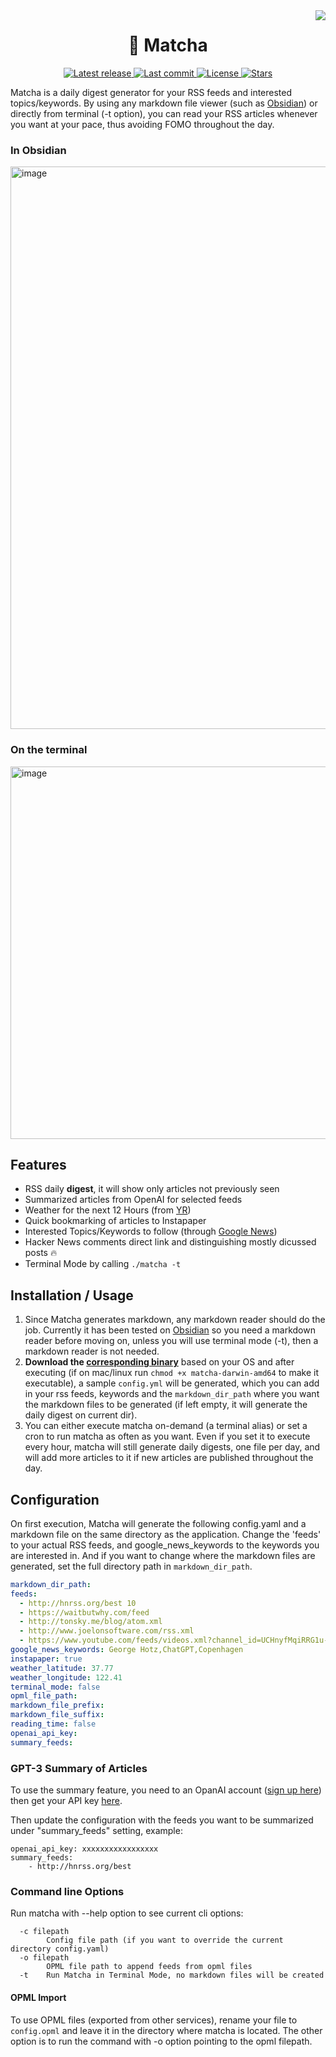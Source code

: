 <img align="right" src="https://github.com/piqoni/matcha/actions/workflows/test.yml/badge.svg">
<h1 align="center"> 🍵 Matcha </h1>
<div align="center"><p>
    <a href="https://github.com/piqoni/matcha/releases/latest">
      <img alt="Latest release" src="https://img.shields.io/github/v/release/piqoni/matcha?style=for-the-badge&logo=starship&color=C9CBFF&logoColor=D9E0EE&labelColor=302D41" />
    </a>
    <a href="https://github.com/piqoni/matcha/pulse">
      <img alt="Last commit" src="https://img.shields.io/github/last-commit/piqoni/matcha?style=for-the-badge&logo=starship&color=8bd5ca&logoColor=D9E0EE&labelColor=302D41"/>
    </a>
    <a href="https://github.com/piqoni/matcha/blob/main/LICENSE">
      <img alt="License" src="https://img.shields.io/github/license/piqoni/matcha?style=for-the-badge&logo=starship&color=ee999f&logoColor=D9E0EE&labelColor=302D41" />
    </a>
    <a href="https://github.com/piqoni/matcha/stargazers">
      <img alt="Stars" src="https://img.shields.io/github/stars/piqoni/matcha?style=for-the-badge&logo=starship&color=c69ff5&logoColor=D9E0EE&labelColor=302D41" />
    </a>
</div>

Matcha is a daily digest generator for your RSS feeds and interested topics/keywords. By using any markdown file viewer (such as [Obsidian](https://obsidian.md/)) or directly from terminal (-t option), you can read your RSS articles whenever you want at your pace, thus avoiding FOMO throughout the day. 
### In Obsidian
<img width="900" alt="image" src="https://user-images.githubusercontent.com/3144671/219786799-55db70c1-5860-4d4b-9df4-b81a89f8161d.png">

### On the terminal 

<img width="596" alt="image" src="https://user-images.githubusercontent.com/3144671/208323296-af2d6a51-7d33-42a9-a827-0e96a4a383fd.png">

## Features
 - RSS daily **digest**, it will show only articles not previously seen
 - Summarized articles from OpenAI for selected feeds
 - Weather for the next 12 Hours (from [YR](https://www.yr.no/))
 - Quick bookmarking of articles to Instapaper
 - Interested Topics/Keywords to follow (through [Google News](https://news.google.com/))
 - Hacker News comments direct link and distinguishing mostly dicussed posts 🔥
 - Terminal Mode by calling `./matcha -t` 

 
## Installation / Usage
1. Since Matcha generates markdown, any markdown reader should do the job. Currently it has been tested on [Obsidian](https://obsidian.md/) so you need a markdown reader before moving on, unless you will use terminal mode (-t), then a markdown reader is not needed. 
2. **Download the [corresponding binary](https://github.com/piqoni/matcha/releases)** based on your OS and after executing (if on mac/linux run `chmod +x matcha-darwin-amd64` to make it executable), a sample `config.yml` will be generated, which you can add in your rss feeds, keywords and the `markdown_dir_path` where you want the markdown files to be generated (if left empty, it will generate the daily digest on current dir). 
3. You can either execute matcha on-demand (a terminal alias) or set a cron to run matcha as often as you want. Even if you set it to execute every hour, matcha will still generate daily digests, one file per day, and will add more articles to it if new articles are published throughout the day. 

## Configuration
On first execution, Matcha will generate the following config.yaml and a markdown file on the same directory as the application. Change the 'feeds' to your actual RSS feeds, and google_news_keywords to the keywords you are interested in. And if you want to change where the markdown files are generated, set the full directory path in `markdown_dir_path`. 

```yaml 
markdown_dir_path: 
feeds:
  - http://hnrss.org/best 10
  - https://waitbutwhy.com/feed
  - http://tonsky.me/blog/atom.xml
  - http://www.joelonsoftware.com/rss.xml
  - https://www.youtube.com/feeds/videos.xml?channel_id=UCHnyfMqiRRG1u-2MsSQLbXA
google_news_keywords: George Hotz,ChatGPT,Copenhagen 
instapaper: true 
weather_latitude: 37.77
weather_longitude: 122.41
terminal_mode: false
opml_file_path: 
markdown_file_prefix: 
markdown_file_suffix: 
reading_time: false
openai_api_key: 
summary_feeds: 
```
### GPT-3 Summary of Articles
To use the summary feature, you need to an OpanAI account ([sign up here](https://openai.com/api/)) then get your API key [here](https://openai.com/api/).

Then update the configuration with the feeds you want to be summarized under "summary_feeds" setting, example:
```
openai_api_key: xxxxxxxxxxxxxxxxx
summary_feeds:
    - http://hnrss.org/best
```
### Command line Options
Run matcha with --help option to see current cli options:
```
  -c filepath
    	Config file path (if you want to override the current directory config.yaml)
  -o filepath
    	OPML file path to append feeds from opml files
  -t	Run Matcha in Terminal Mode, no markdown files will be created
```  

#### OPML Import
To use OPML files (exported from other services), rename your file to `config.opml` and leave it in the directory where matcha is located. The other option is to run the command with -o option pointing to the opml filepath. 
